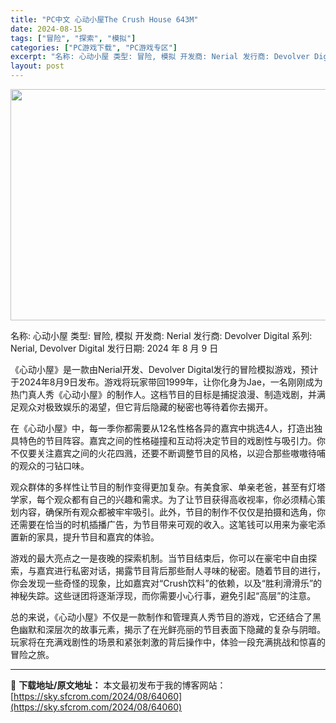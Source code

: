 ```yaml
---
title: "PC中文 心动小屋The Crush House 643M"
date: 2024-08-15
tags: ["冒险", "探索", "模拟"]
categories: ["PC游戏下载", "PC游戏专区"]
excerpt: "名称: 心动小屋 类型: 冒险, 模拟 开发商: Nerial 发行商: Devolver Digital 系列: Nerial, Devolver Digital 发行日期: 2024 年 8 月 9 日 《心动小屋》是一款由Nerial开发、Devolver Digital发行的冒险模拟游戏，预&hellip;"
layout: post
---
```


<img class="aligncenter size-full wp-image-64061" src="https://sky.sfcrom.com/wp-content/uploads/2024/08/2024081508111461.webp" alt="" width="660" height="370" />

名称: 心动小屋
类型: 冒险, 模拟
开发商: Nerial
发行商: Devolver Digital
系列: Nerial, Devolver Digital
发行日期: 2024 年 8 月 9 日

《心动小屋》是一款由Nerial开发、Devolver Digital发行的冒险模拟游戏，预计于2024年8月9日发布。游戏将玩家带回1999年，让你化身为Jae，一名刚刚成为热门真人秀《心动小屋》的制作人。这档节目的目标是捕捉浪漫、制造戏剧，并满足观众对极致娱乐的渴望，但它背后隐藏的秘密也等待着你去揭开。

在《心动小屋》中，每一季你都需要从12名性格各异的嘉宾中挑选4人，打造出独具特色的节目阵容。嘉宾之间的性格碰撞和互动将决定节目的戏剧性与吸引力。你不仅要关注嘉宾之间的火花四溅，还要不断调整节目的风格，以迎合那些嗷嗷待哺的观众的刁钻口味。

观众群体的多样性让节目的制作变得更加复杂。有美食家、单亲老爸，甚至有灯塔学家，每个观众都有自己的兴趣和需求。为了让节目获得高收视率，你必须精心策划内容，确保所有观众都被牢牢吸引。此外，节目的制作不仅仅是拍摄和选角，你还需要在恰当的时机插播广告，为节目带来可观的收入。这笔钱可以用来为豪宅添置新的家具，提升节目和嘉宾的体验。

游戏的最大亮点之一是夜晚的探索机制。当节目结束后，你可以在豪宅中自由探索，与嘉宾进行私密对话，揭露节目背后那些耐人寻味的秘密。随着节目的进行，你会发现一些奇怪的现象，比如嘉宾对“Crush饮料”的依赖，以及“胜利滑滑乐”的神秘失踪。这些谜团将逐渐浮现，而你需要小心行事，避免引起“高层”的注意。

总的来说，《心动小屋》不仅是一款制作和管理真人秀节目的游戏，它还结合了黑色幽默和深层次的故事元素，揭示了在光鲜亮丽的节目表面下隐藏的复杂与阴暗。玩家将在充满戏剧性的场景和紧张刺激的背后操作中，体验一段充满挑战和惊喜的冒险之旅。

---
📖 **下载地址/原文地址：** 本文最初发布于我的博客网站：[https://sky.sfcrom.com/2024/08/64060](https://sky.sfcrom.com/2024/08/64060)
